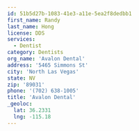 ```yaml
---
id: 51b5d27b-1083-41e3-a11e-5ea2f8dedbb1
first_name: Randy
last_name: Hong
license: DDS
services:
  - Dentist
category: Dentists
org_name: 'Avalon Dental'
address: '5465 Simmons St'
city: 'North Las Vegas'
state: NV
zip: '89031'
phone: '(702) 638-1005'
title: 'Avalon Dental'
_geoloc:
  lat: 36.2331
  lng: -115.18
---
```

